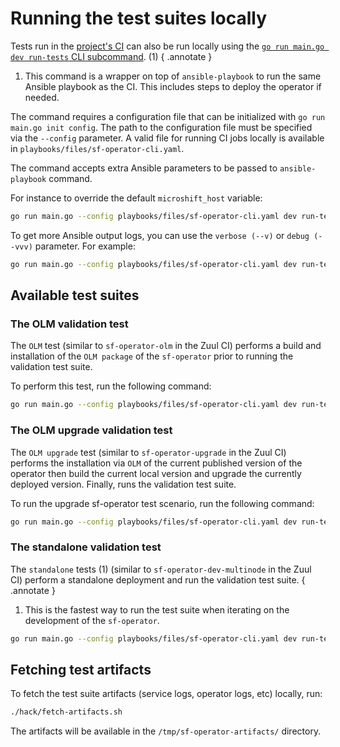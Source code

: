 # Running the test suites locally

Tests run in the [project's CI](https://zuul.microshift.softwarefactory-project.io/zuul/t/sf/buildsets) can also be run locally using the [`go run main.go dev run-tests` CLI subcommand](./../reference/cli/index.md#run-tests). (1)
{ .annotate }

1. This command is a wrapper on top of `ansible-playbook` to run the same Ansible playbook
   as the CI. This includes steps to deploy the operator if needed.

The command requires a configuration file that can be initialized with `go run main.go init config`.
The path to the configuration file must be specified via the `--config` parameter. A valid file
for running CI jobs locally is available in `playbooks/files/sf-operator-cli.yaml`.

The command accepts extra Ansible parameters to be passed to `ansible-playbook` command.

For instance to override the default `microshift_host` variable:

```sh
go run main.go --config playbooks/files/sf-operator-cli.yaml dev run-tests TEST_NAME --extra-var "microshift_host=my-microshift"
```

To get more Ansible output logs, you can use the `verbose (--v)` or `debug (--vvv)` parameter.
For example:

```sh
go run main.go --config playbooks/files/sf-operator-cli.yaml dev run-tests TEST_NAME --v
```

## Available test suites

### The OLM validation test

The `OLM` test (similar to `sf-operator-olm` in the Zuul CI) performs a build and
installation of the `OLM package` of the `sf-operator` prior to running the validation
test suite.

To perform this test, run the following command:

```sh
go run main.go --config playbooks/files/sf-operator-cli.yaml dev run-tests olm
```

### The OLM upgrade validation test

The `OLM upgrade` test (similar to `sf-operator-upgrade` in the Zuul CI) performs the installation via `OLM` of the current published version of the operator then
build the current local version and upgrade the currently deployed version.
Finally, runs the validation test suite.

To run the upgrade sf-operator test scenario, run the following command:

```sh
go run main.go --config playbooks/files/sf-operator-cli.yaml dev run-tests upgrade
```

### The standalone validation test

The `standalone` tests (1)  (similar to `sf-operator-dev-multinode` in the Zuul CI) perform
a standalone deployment and run the validation test suite.
{ .annotate }

1. This is the fastest way to run the test suite when iterating on the development of the `sf-operator`.

```sh
go run main.go --config playbooks/files/sf-operator-cli.yaml dev run-tests standalone
```

## Fetching test artifacts

To fetch the test suite artifacts (service logs, operator logs, etc) locally, run:

```sh
./hack/fetch-artifacts.sh
```

The artifacts will be available in the `/tmp/sf-operator-artifacts/` directory.
